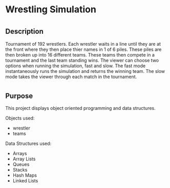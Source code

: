 # Wrestling Simulation
#
## Description
Tournament of 192 wrestlers. Each wrestler waits in a line until they are at the front where they then place thier names in 1 of 6 piles. These piles are then broken up into 16 different teams. These teams then compete in a tournament and the last team standing wins. The viewer can choose two options when running the simulation, fast and slow. The fast mode instantaneously runs the simulation and returns the winning team. The slow mode takes the viewer through each match in the tournament. 
#
## Purpose
This project displays object oriented programming and data structures. 
 
Objects used:
- wrestler
- teams
 
 
Data Structures used:
- Arrays
- Array Lists
- Queues
- Stacks
- Hash Maps
- Linked Lists

